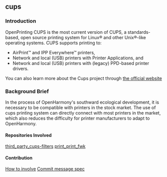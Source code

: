 ## cups
### Introduction
OpenPrinting CUPS is the most current version of CUPS, a standards-based, open source printing system for Linux® and other Unix®-like operating systems. CUPS supports printing to:
- AirPrint™ and IPP Everywhere™ printers,
- Network and local (USB) printers with Printer Applications, and
- Network and local (USB) printers with (legacy) PPD-based printer drivers.

You can also learn more about the Cups project through [the official website](https://github.com/OpenPrinting/cups)

### Background Brief
In the process of OpenHarmony's southward ecological development, it is necessary to be compatible with printers in the stock market. The use of cups printing system can directly connect with most printers in the market, which also reduces the difficulty for printer manufacturers to adapt to OpenHarmony.

#### Repositories Involved
[third_party_cups-filters](https://gitee.com/openharmony/third_party_cups-filters)
[print_print_fwk](https://gitee.com/openharmony/print_print_fwk)

#### Contribution
[How to involve](https://gitee.com/openharmony/docs/blob/HEAD/zh-cn/contribute/参与贡献.md)
[Commit message spec](https://gitee.com/openharmony/device_qemu/wikis/Commit%20message%E8%A7%84%E8%8C%83)


